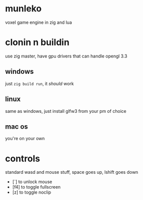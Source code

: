 # munleko

voxel game engine in zig and lua


# clonin n buildin
use zig master, have gpu drivers that can handle opengl 3.3

## windows
just `zig build run`, it *should* work

## linux
same as windows, just install glfw3 from your pm of choice

## mac os
you're on your own

# controls
standard wasd and mouse stuff, space goes up, lshift goes down
- \[`\] to unlock mouse
- \[f4\] to toggle fullscreen
- \[z\] to toggle noclip